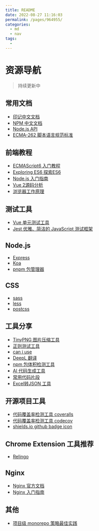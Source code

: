 ```yaml
---
title: README
date: 2022-08-27 11:16:03
permalink: /pages/964955/
categories:
  - md
  - nav
tags:
  - 
---
```

<!--
 * @Descripttion: 
 * @Author: zhangai
 * @Date: 2022-08-27 11:16:03
-->
# 资源导航
> 持续更新中

## 常用文档
* [印记中文文档](https://docschina.org/)
* [NPM 中文文档](https://www.npmjs.cn/)
* [Node.js API](http://nodejs.cn/api/)
* [ECMA-262 脚本语言规范标准](https://262.ecma-international.org/10.0/#sec-intro)
## 前端教程
* [ECMAScript6 入门教程](http://es6.ruanyifeng.com/#docs/intro)
* [Exploring ES6 探索ES6](https://exploringjs.com/es6.html)
* [Node.js 入门指南](http://nodejs.cn/learn/)
* [Vue 2源码分析](https://ustbhuangyi.github.io/vue-analysis/)
* [浏览器工作原理](https://www.html5rocks.com/zh/tutorials/internals/howbrowserswork/)

## 测试工具
* [Vue 单元测试工具](https://v1.test-utils.vuejs.org/zh/)
* [Jest 优雅、简洁的 JavaScript 测试框架](https://jestjs.io/zh-Hans/)
## Node.js
* [Express](https://www.expressjs.com.cn/)
* [Koa](https://koa.bootcss.com/)
* [pnpm 包管理器](https://pnpm.io/zh/motivation)

## CSS
* [sass](https://sass-guidelin.es/zh/)
* [less](https://lesscss.org/)
* [postcss](http://postcss.docschina.org/)

## 工具分享
* [TinyPNG 图片压缩工具](https://tinify.cn/)
* [正则测试工具](https://regexr.com/)
* [can i use](https://caniuse.com/)
* [DeepL 翻译](https://www.deepl.com/translator#)
* [npm 包体积检测工具](https://packagephobia.com/)
* [AI 代码生成工具](https://copilot.github.com/)
* [常用代码片段](https://www.30secondsofcode.org/)
* [Excel转JSON 工具](https://github.com/Aaronlamz/excel-to-json)

## 开源项目工具
* [代码覆盖率检测工具 coveralls](https://coveralls.io/)
* [代码覆盖率检测工具 codecov](https://app.codecov.io/)
* [shields.io github badge icon](https://shields.io/)

## Chrome Extension 工具推荐
* [Relingo](https://relingo.net/zh/index)
## Nginx
* [Nginx 官方文档](https://nginx.org/en/docs/)
* [Nginx 入门指南](https://www.w3cschool.cn/nginx/)

## 其他
* [项目级 monorepo 策略最佳实践](https://segmentfault.com/a/1190000039157365)
